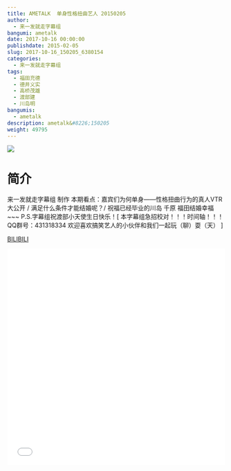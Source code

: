 ```yaml
---
title: AMETALK  单身性格扭曲艺人 20150205
author: 
  - 来一发就走字幕组
bangumi: ametalk
date: 2017-10-16 00:00:00
publishdate: 2015-02-05
slug: 2017-10-16_150205_6380154
categories: 
  - 来一发就走字幕组
tags: 
  - 福田充德
  - 德井义实
  - 高桥茂雄
  - 渡部建
  - 川岛明
bangumis: 
  - ametalk
description: ametalk&#8226;150205
weight: 49795
---
```


![](https://i.imgur.com/ESYLYXe.jpg)

# 简介  
来一发就走字幕组 制作 本期看点：嘉宾们为何单身——性格扭曲行为的真人VTR大公开 / 满足什么条件才能结婚呢？/ 祝福已经毕业的川岛 千原 福田结婚幸福~~~ P.S.字幕组祝渡部小天使生日快乐！[ 本字幕组急招校对！！！时间轴！！！ QQ群号：431318334 欢迎喜欢搞笑艺人的小伙伴和我们一起玩（聊）耍（天） ]

  [BILIBILI](https://www.bilibili.com/video/av6380154/)


<div class="vcontainer">  <iframe class='video' src="//www.bilibili.com/blackboard/player.html?aid=6380154" width="100%" height="500" frameborder="0" allowfullscreen="allowfullscreen"></iframe></div>
